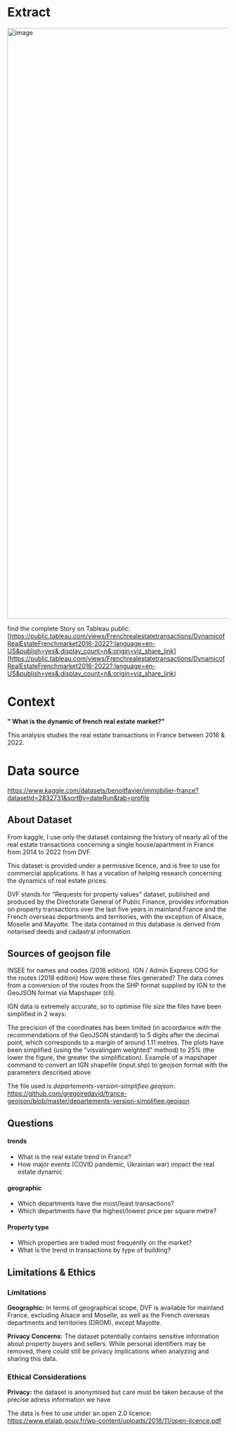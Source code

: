 # Extract

<img width="1343" alt="image" src="https://github.com/Kuurkuma/Python_Real_estate_transaction_france_2014-2022/assets/135337076/82f6a578-7828-4c48-9a47-48d4e8c75887">


find the complete Story on Tableau public:
[https://public.tableau.com/views/Frenchrealestatetransactions/DynamicofRealEstateFrenchmarket2016-2022?:language=en-US&publish=yes&:display_count=n&:origin=viz_share_link](https://public.tableau.com/views/Frenchrealestatetransactions/DynamicofRealEstateFrenchmarket2016-2022?:language=en-US&publish=yes&:display_count=n&:origin=viz_share_link)


# Context

**" What is the dynamic of french real estate market?"**

This analysis studies the real estate transactions in France between 2016 & 2022.


# Data source

https://www.kaggle.com/datasets/benoitfavier/immobilier-france?datasetId=2832731&sortBy=dateRun&tab=profile

## **About Dataset**
From kaggle, I use  only the dataset containing the history of nearly all of the real estate transactions concerning a single house/apartment in France from 2014 to 2022 from DVF.

This dataset is provided under a permissive licence, and is free to use for commercial applications. It has a vocation of helping research concerning the dynamics of real estate prices.

DVF stands for "Requests for property values" dataset, published and produced by the Directorate General of Public Finance, provides information on property transactions over the last five years in mainland France and the French overseas departments and territories, with the exception of Alsace, Moselle and Mayotte. The data contained in this database is derived from notarised deeds and cadastral information.

## **Sources of geojson file**
INSEE for names and codes (2018 edition).
IGN / Admin Express COG for the routes (2018 edition)
How were these files generated?
The data comes from a conversion of the routes from the SHP format supplied by IGN to the GeoJSON format via Mapshaper (cli).

IGN data is extremely accurate, so to optimise file size the files have been simplified in 2 ways:

The precision of the coordinates has been limited (in accordance with the recommendations of the GeoJSON standard) to 5 digits after the decimal point, which corresponds to a margin of around 1.11 metres.
The plots have been simplified (using the "visvalingam weighted" method) to 25% (the lower the figure, the greater the simplification).
Example of a mapshaper command to convert an IGN shapefile (input.shp) to geojson format with the parameters described above 

The file used is *departements-version-simplifiee.geojson*:
https://github.com/gregoiredavid/france-geojson/blob/master/departements-version-simplifiee.geojson
## Questions

#### trends
- What is the real estate trend in France?
- How major events (COVID pandemic, Ukrainian war) impact the real estate dynamic

#### geographic
- Which departments have the most/least transactions?
- Which departments have the highest/lowest price per square metre?

#### Property type
- Which properties are traded most frequently on the market?
- What is the trend in transactions by type of building?

## Limitations & Ethics

### Limitations
**Geographic:** In terms of geographical scope, DVF is available for mainland France, excluding Alsace and Moselle, as well as the French overseas departments and territories (DROM), except Mayotte.

**Privacy Concerns:** The dataset potentially contains sensitive information about property buyers and sellers. While personal identifiers may be removed, there could still be privacy implications when analyzing and sharing this data.

### Ethical Considerations

**Privacy:** the dataset is anonymised but care must be taken because of the precise adress information we have

The data is free to use under an open 2.0 licence:
https://www.etalab.gouv.fr/wp-content/uploads/2018/11/open-licence.pdf
